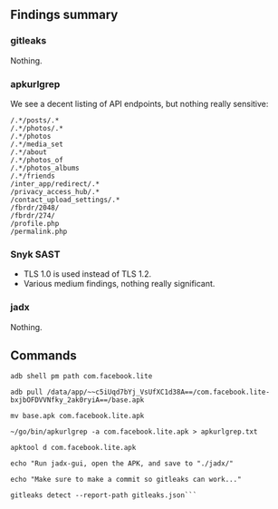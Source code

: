 ## Findings summary

### gitleaks

Nothing.

### apkurlgrep

We see a decent listing of API endpoints, but nothing really sensitive:

```
/.*/posts/.*
/.*/photos/.*
/.*/photos
/.*/media_set
/.*/about
/.*/photos_of
/.*/photos_albums
/.*/friends
/inter_app/redirect/.*
/privacy_access_hub/.*
/contact_upload_settings/.*
/fbrdr/2048/
/fbrdr/274/
/profile.php
/permalink.php
```

### Snyk SAST

- TLS 1.0 is used instead of TLS 1.2.
- Various medium findings, nothing really significant.

### jadx

Nothing.

## Commands

```
adb shell pm path com.facebook.lite

adb pull /data/app/~~c5iUqd7bYj_VsUfXC1d38A==/com.facebook.lite-bxjbOFDVVNfky_2ak0ryiA==/base.apk

mv base.apk com.facebook.lite.apk

~/go/bin/apkurlgrep -a com.facebook.lite.apk > apkurlgrep.txt

apktool d com.facebook.lite.apk

echo "Run jadx-gui, open the APK, and save to "./jadx/"

echo "Make sure to make a commit so gitleaks can work..."

gitleaks detect --report-path gitleaks.json```
